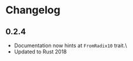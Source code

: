 Changelog
=========

0.2.4
-----

* Documentation now hints at `FromRadix10` trait.\
* Updated to Rust 2018